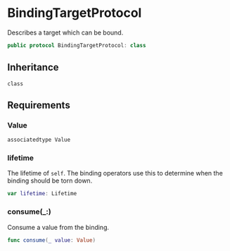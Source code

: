 # BindingTargetProtocol

Describes a target which can be bound.

``` swift
public protocol BindingTargetProtocol: class 
```

## Inheritance

`class`

## Requirements

### Value

``` swift
associatedtype Value
```

### lifetime

The lifetime of `self`. The binding operators use this to determine when
the binding should be torn down.

``` swift
var lifetime: Lifetime 
```

### consume(\_:​)

Consume a value from the binding.

``` swift
func consume(_ value: Value)
```

